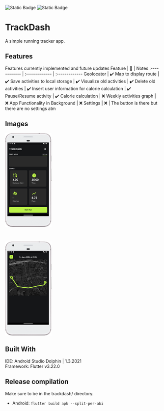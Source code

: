 ![Static Badge](https://img.shields.io/badge/Dart-0175C2?style=flat&logo=dart)
![Static Badge](https://img.shields.io/badge/Flutter-02569B?style=flat&logo=flutter)

# TrackDash
A simple running tracker app. 

## Features
Features currently implemented and future updates 
Feature | 📱  | Notes
:------------ | :------------- | :-------------
Geolocator     | ✔️
Map to display route  | ✔️
Save activities to local storage  | ✔️
Visualize old activities | ✔️
Delete old activities | ✔️
Insert user information for calorie calculation | ✔️
Pause/Resume activity | ✔️
Calorie calculation | ❌ 
Weekly activities graph | ❌
App Functionality in Background | ❌
Settings | ❌ | The button is there but there are no settings atm

## Images
<div>
  <img src="trackdash/img/Screenshot_20240613_234512.png"  width="30%" >
  <p>&nbsp;</p>
<img src="trackdash/img/Screenshot_20240614_090517.png"  width="30%" >
</div>



## Built With
IDE: Android Studio Dolphin | 1.3.2021
</br>
Framework: Flutter v3.22.0

## Release compilation
Make sure to be in the trackdash/ directory. 
- Android: ```flutter build apk --split-per-abi```
